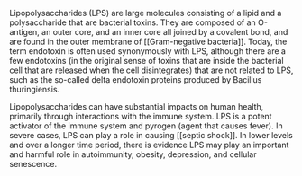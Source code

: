 Lipopolysaccharides (LPS) are large molecules consisting of a lipid and a polysaccharide that are bacterial toxins. They are composed of an O-antigen, an outer core, and an inner core all joined by a covalent bond, and are found in the outer membrane of [[Gram-negative bacteria]]. Today, the term endotoxin is often used synonymously with LPS, although there are a few endotoxins (in the original sense of toxins that are inside the bacterial cell that are released when the cell disintegrates) that are not related to LPS, such as the so-called delta endotoxin proteins produced by Bacillus thuringiensis.

Lipopolysaccharides can have substantial impacts on human health, primarily through interactions with the immune system. LPS is a potent activator of the immune system and pyrogen (agent that causes fever). In severe cases, LPS can play a role in causing [[septic shock]]. In lower levels and over a longer time period, there is evidence LPS may play an important and harmful role in autoimmunity, obesity, depression, and cellular senescence.